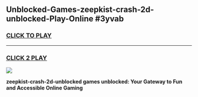 
## Unblocked-Games-zeepkist-crash-2d-unblocked-Play-Online #3yvab
<h3>
<a href="https://news.freeplayer.one?title=zeepkist-crash-2d-unblocked&ref=3">CLICK TO PLAY</a></h3>
<hr>

<h3>
<a href="https://news.freeplayer.one?title=zeepkist-crash-2d-unblocked&ref=3">CLICK 2 PLAY</a>
  
</h3>

<a href="https://news.freeplayer.one?title=zeepkist-crash-2d-unblocked&ref=3"><img src="https://clearcache.store/games.png"></a>


**zeepkist-crash-2d-unblocked games unblocked: Your Gateway to Fun and Accessible Online Gaming**
